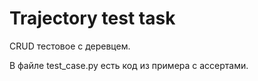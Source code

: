 # Trajectory test task
CRUD тестовое с деревцем. 

В файле test_case.py есть код из примера с ассертами. 